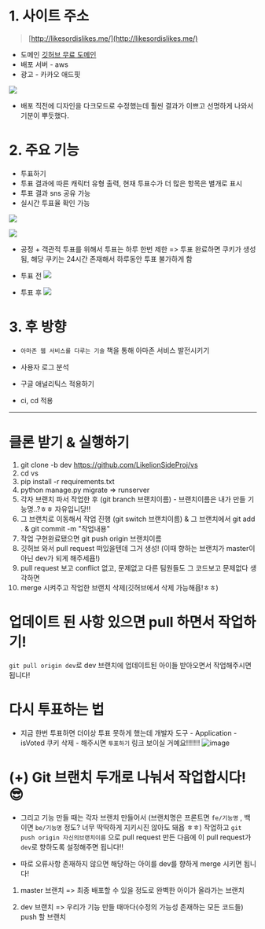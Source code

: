 
# 1. 사이트 주소
> [http://likesordislikes.me/](http://likesordislikes.me/)
- 도메인 [깃허브 무료 도메인](https://education.github.com/pack)
- 배포 서버 - aws
- 광고 - 카카오 애드핏

![](https://images.velog.io/images/myway00/post/0338bf90-2e32-4ce7-8fdb-bce57ccdc66e/%EB%85%B9%ED%99%94_2022_02_27_01_01_41_870.gif)

- 배포 직전에 디자인을 다크모드로 수정했는데 훨씬 결과가 이쁘고 선명하게 나와서 기분이 뿌듯했다.


# 2. 주요 기능
- 투표하기
- 투표 결과에 따른 캐릭터 유형 출력, 현재 투표수가 더 많은 항목은 별개로 표시
- 투표 결과 sns 공유 가능
- 실시간 투표율 확인 가능

![](https://images.velog.io/images/myway00/post/0104bbc3-469b-45a2-a3a3-a32ef926bf38/%EB%85%B9%ED%99%94_2022_02_27_01_03_32_192.gif)

![](https://images.velog.io/images/myway00/post/246b00d3-0ac9-4957-b36d-4c76320a717b/%EB%85%B9%ED%99%94_2022_02_27_01_07_33_787.gif)

- 공정 + 객관적 투표를 위해서 투표는 하루 한번 제한
=> 투표 완료하면 쿠키가 생성됨, 해당 쿠키는 24시간 존재해서 하루동안 투표 불가하게 함

- 투표 전
![](https://images.velog.io/images/myway00/post/75966ab6-dbd7-41ed-9ad1-b5ed5b0b20b2/image.png)
- 투표 후
![](https://images.velog.io/images/myway00/post/a29213cb-3f8d-4c8b-9229-630d517f00f3/image.png)
# 3. 후 방향
- `아마존 웹 서비스를 다루는 기술` 책을 통해 아마존 서비스 발전시키기

- 사용자 로그 분석

- 구글 애널리틱스 적용하기

- ci, cd 적용


____________________________________________________________________________________________________________________
# 클론 받기 & 실행하기
1) git clone -b dev https://github.com/LikelionSideProj/vs
2) cd vs
3) pip install -r requirements.txt
4) python manage.py migrate => runserver
5) 각자 브랜치 파서 작업한 후 (git branch 브랜치이름) - 브랜치이름은 내가 만들 기능명..?ㅎㅎ 자유입니당!!
6) 그 브랜치로 이동해서 작업 진행 (git switch 브랜치이름) & 그 브랜치에서 git add . & git commit -m "작업내용"
7) 작업 구현완료됐으면 git push origin 브랜치이름
8) 깃허브 와서 pull request 떠있을텐데 그거 생성! (이때 향하는 브랜치가 master이 아닌 dev가 되게 해주세욥!)
9) pull request 보고 conflict 없고, 문제없고 다른 팀원들도 그 코드보고 문제없다 생각하면
10) merge 시켜주고 작업한 브랜치 삭제(깃허브에서 삭제  가능해욥!ㅎㅎ)

# 업데이트 된 사항 있으면 pull 하면서 작업하기!
`git pull origin dev`로 dev 브랜치에 업데이트된 아이들 받아오면서 작업해주시면 됩니다!

# 다시 투표하는 법
- 지금 한번 투표하면 더이상 투표 못하게 했는데
개발자 도구 - Application - isVoted 쿠키 삭제 - 해주시면 `투표하기` 링크 보이실 거예요!!!!!!!
![image](https://user-images.githubusercontent.com/76711238/153557885-3da5f3b3-e651-4498-b891-0efbeb7e4190.png)

# (+) Git 브랜치 두개로 나눠서 작업합시다! 😎
- 그리고 기능 만들 때는 각자 브랜치 만들어서 (브랜치명은 프론트면 `fe/기능명` , 백이면 `be/기능명` 정도? 너무 딱딱하게 지키시진 않아도 돼욥 ㅎㅎ) 작업하고
`git push origin 자신의브랜치이름` 으로 pull request 만든 다음에 이 pull request가 `dev`로 향하도록 설정해주면 됩니다!!

- 따로 오류사항 존재하지 않으면 해당하는 아이를 dev를 향하게 merge 시키면 됩니다! 


1) master 브랜치
=> 최종 배포할 수 있을 정도로 완벽한 아이가 올라가는 브랜치

2) dev 브랜치
=> 우리가 기능 만들 때마다(수정의 가능성 존재하는 모든 코드들) push 할 브랜치
